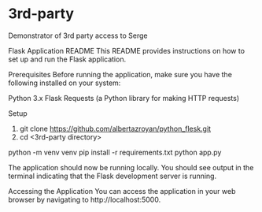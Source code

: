 # 3rd-party
Demonstrator of 3rd party access to Serge

Flask Application README
This README provides instructions on how to set up and run the Flask application.

Prerequisites
Before running the application, make sure you have the following installed on your system:

Python 3.x
Flask
Requests (a Python library for making HTTP requests) 

Setup 


1. git clone <https://github.com/albertazroyan/python_flesk.git>
2. cd <3rd-party directory>

python -m venv venv
pip install -r requirements.txt
python app.py

The application should now be running locally. You should see output in the terminal indicating that the Flask development server is running.

Accessing the Application
You can access the application in your web browser by navigating to http://localhost:5000.